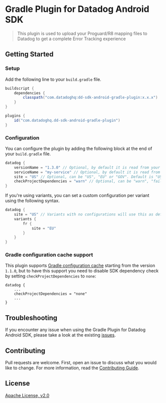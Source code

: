 # Gradle Plugin for Datadog Android SDK

> This plugin is used to upload your Proguard/R8 mapping files to Datadog to get a complete Error Tracking experience

## Getting Started

### Setup

Add the following line to your `build.gradle` file.

```groovy
buildscript {
    dependencies {
        classpath("com.datadoghq:dd-sdk-android-gradle-plugin:x.x.x")
    }
}

plugins {
    id("com.datadoghq.dd-sdk-android-gradle-plugin")
}
```

### Configuration

You can configure the plugin by adding the following block at the end of your `build.gradle` file.

```groovy
datadog {
    versionName = "1.3.0" // Optional, by default it is read from your Android plugin configuration's version name
    serviceName = "my-service" // Optional, by default it is read from your Android plugin configuration's package name
    site = "US" // Optional, can be "US", "EU" or "GOV". Default is "US"
    checkProjectDependencies = "warn" // Optional, can be "warn", "fail" or "none". Default is "fail". Will check if Datadog SDK is in the project dependencies.
}
```

If you're using variants, you can set a custom configuration per variant using the following syntax.

```groovy
datadog {
    site = "US" // Variants with no configurations will use this as default
    variants {
        fr {
            site = "EU"
        }
    }
}
```

### Gradle configuration cache support

This plugin supports [Gradle configuration cache](https://docs.gradle.org/7.1/userguide/configuration_cache.html) starting from the version `1.1.0`, but to have this support you need to disable SDK dependency check by setting `checkProjectDependencies` to `none`:

```
datadog {
    ...
    checkProjectDependencies = "none"
    ...
}
```

## Troubleshooting

If you encounter any issue when using the Gradle Plugin for Datadog Android SDK, please take a look at 
the existing [issues](https://github.com/DataDog/dd-sdk-android/issues?q=is%3Aissue).

## Contributing

Pull requests are welcome. First, open an issue to discuss what you would like to change. For more information, read the [Contributing Guide](CONTRIBUTING.md).

## License

[Apache License, v2.0](LICENSE)
